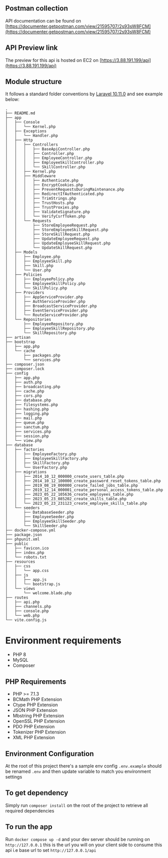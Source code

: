 

## Postman collection

API documentation can be found on [https://documenter.getpostman.com/view/21595707/2s93sW8FCM](https://documenter.getpostman.com/view/21595707/2s93sW8FCM) 

## API Preview link

The preview for this api is hosted on EC2 on [https://3.88.191.199/api](https://3.88.191.199/api)

## Module structure

It follows a standard folder conventions by [Laravel 10.11.0](https://laravel.com/docs/10.11.0) and see example below: 

```
.
├── README.md
├── app
│   ├── Console
│   │   └── Kernel.php
│   ├── Exceptions
│   │   └── Handler.php
│   ├── Http
│   │   ├── Controllers
│   │   │   ├── BaseApiController.php
│   │   │   ├── Controller.php
│   │   │   ├── EmployeeController.php
│   │   │   ├── EmployeeSkillController.php
│   │   │   └── SkillController.php
│   │   ├── Kernel.php
│   │   ├── Middleware
│   │   │   ├── Authenticate.php
│   │   │   ├── EncryptCookies.php
│   │   │   ├── PreventRequestsDuringMaintenance.php
│   │   │   ├── RedirectIfAuthenticated.php
│   │   │   ├── TrimStrings.php
│   │   │   ├── TrustHosts.php
│   │   │   ├── TrustProxies.php
│   │   │   ├── ValidateSignature.php
│   │   │   └── VerifyCsrfToken.php
│   │   └── Requests
│   │       ├── StoreEmployeeRequest.php
│   │       ├── StoreEmployeeSkillRequest.php
│   │       ├── StoreSkillRequest.php
│   │       ├── UpdateEmployeeRequest.php
│   │       ├── UpdateEmployeeSkillRequest.php
│   │       └── UpdateSkillRequest.php
│   ├── Models
│   │   ├── Employee.php
│   │   ├── EmployeeSkill.php
│   │   ├── Skill.php
│   │   └── User.php
│   ├── Policies
│   │   ├── EmployeePolicy.php
│   │   ├── EmployeeSkillPolicy.php
│   │   └── SkillPolicy.php
│   ├── Providers
│   │   ├── AppServiceProvider.php
│   │   ├── AuthServiceProvider.php
│   │   ├── BroadcastServiceProvider.php
│   │   ├── EventServiceProvider.php
│   │   └── RouteServiceProvider.php
│   └── Repositories
│       ├── EmployeeRepository.php
│       ├── EmployeeSkillRepository.php
│       └── SkillRepository.php
├── artisan
├── bootstrap
│   ├── app.php
│   └── cache
│       ├── packages.php
│       └── services.php
├── composer.json
├── composer.lock
├── config
│   ├── app.php
│   ├── auth.php
│   ├── broadcasting.php
│   ├── cache.php
│   ├── cors.php
│   ├── database.php
│   ├── filesystems.php
│   ├── hashing.php
│   ├── logging.php
│   ├── mail.php
│   ├── queue.php
│   ├── sanctum.php
│   ├── services.php
│   ├── session.php
│   └── view.php
├── database
│   ├── factories
│   │   ├── EmployeeFactory.php
│   │   ├── EmployeeSkillFactory.php
│   │   ├── SkillFactory.php
│   │   └── UserFactory.php
│   ├── migrations
│   │   ├── 2014_10_12_000000_create_users_table.php
│   │   ├── 2014_10_12_100000_create_password_reset_tokens_table.php
│   │   ├── 2019_08_19_000000_create_failed_jobs_table.php
│   │   ├── 2019_12_14_000001_create_personal_access_tokens_table.php
│   │   ├── 2023_05_22_105636_create_employees_table.php
│   │   ├── 2023_05_23_085202_create_skills_table.php
│   │   └── 2023_05_23_231123_create_employee_skills_table.php
│   └── seeders
│       ├── DatabaseSeeder.php
│       ├── EmployeeSeeder.php
│       ├── EmployeeSkillSeeder.php
│       └── SkillSeeder.php
├── docker-compose.yml
├── package.json
├── phpunit.xml
├── public
│   ├── favicon.ico
│   ├── index.php
│   └── robots.txt
├── resources
│   ├── css
│   │   └── app.css
│   ├── js
│   │   ├── app.js
│   │   └── bootstrap.js
│   └── views
│       └── welcome.blade.php
├── routes
│   ├── api.php
│   ├── channels.php
│   ├── console.php
│   └── web.php
└── vite.config.js

```

# Environment requirements

- PHP 8
- MySQL
- Composer

## PHP Requirements

- PHP >= 7.1.3
- BCMath PHP Extension
- Ctype PHP Extension
- JSON PHP Extension
- Mbstring PHP Extension
- OpenSSL PHP Extension
- PDO PHP Extension
- Tokenizer PHP Extension
- XML PHP Extension

## Environment Configuration

At the root of this project there's a sample env config `.env.example` should be renamed `.env` and 
then update variable to match you environment settings

## To get dependency 

Simply run `composer install` on the root of the project to retrieve all required dependencies

## To run the app

Run `docker compose up -d` and your dev server should be running on `http://127.0.0.1` this is the url you will on your
client side to consume this api i.e base url to set  `http://127.0.0.1/api`
